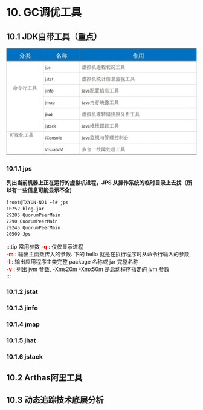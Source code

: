 # 10. GC调优工具

## 10.1 JDK自带工具（重点）

<a data-fancybox title="JDK自带工具" href="./image/jdktool.jpg">![JDK自带工具](./image/jdktool.jpg)</a>

### 10.1.1 jps
**列出当前机器上正在运行的虚拟机进程，JPS 从操作系统的临时目录上去找（所以有一些信息可能显示不全)**

```sh
[root@TXYUN-NO1 ~]# jps
10752 blog.jar
29285 QuorumPeerMain
7290 QuorumPeerMain
29245 QuorumPeerMain
20509 Jps
```
:::tip 常用参数
<font color='red'><strong>-q</strong></font> : 仅仅显示进程  
<font color='red'><strong>-m</strong></font> : 输出主函数传入的参数. 下的 hello 就是在执行程序时从命令行输入的参数  
<font color='red'><strong>-l</strong></font> : 输出应用程序主类完整 package 名称或 jar 完整名称    
<font color='red'><strong>-v</strong></font> : 列出 jvm 参数, -Xms20m -Xmx50m 是启动程序指定的 jvm 参数  
:::

### 10.1.2 jstat

### 10.1.3 jinfo

### 10.1.4 jmap

### 10.1.5 jhat

### 10.1.6 jstack

## 10.2 Arthas阿里工具

## 10.3 动态追踪技术底层分析
